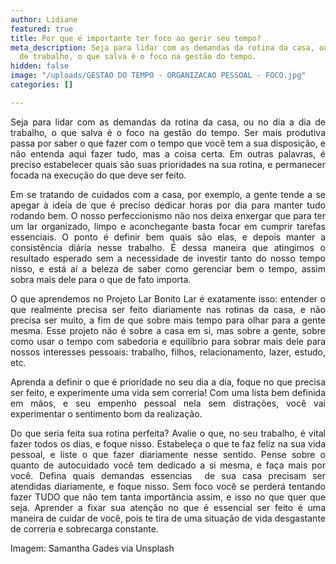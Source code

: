 ```yaml
---
author: Lidiane
featured: true
title: Por que é importante ter foco ao gerir seu tempo?
meta_description: Seja para lidar com as demandas da rotina da casa, ou no dia a dia
  de trabalho, o que salva é o foco na gestão do tempo.
hidden: false
image: "/uploads/GESTAO DO TEMPO - ORGANIZACAO PESSOAL - FOCO.jpg"
categories: []

---
```

<p align="justify">Seja para lidar com as demandas da rotina da casa, ou no dia a dia de trabalho, o que salva é o foco na gestão do tempo. Ser mais produtiva passa por saber o que fazer com o tempo que você tem a sua disposição, e não entenda aqui fazer tudo, mas a coisa certa. Em outras palavras, é preciso estabelecer quais são suas prioridades na sua rotina, e permanecer focada na execução do que deve ser feito.

<p align="justify">Em se tratando de cuidados com a casa, por exemplo, a gente tende a se apegar à ideia de que é preciso dedicar horas por dia para manter tudo rodando bem. O nosso perfeccionismo não nos deixa enxergar que para ter um lar organizado, limpo e aconchegante basta focar em cumprir tarefas essenciais. O ponto é definir bem quais são elas, e depois manter a consistência diária nesse trabalho. É dessa maneira que atingimos o resultado esperado sem a necessidade de investir tanto do nosso tempo nisso, e está aí a beleza de saber como gerenciar bem o tempo, assim sobra mais dele para o que de fato importa.

<p align="justify">O que aprendemos no Projeto Lar Bonito Lar é exatamente isso: entender o que realmente precisa ser feito diariamente nas rotinas da casa, e não precisa ser muito, a fim de que sobre mais tempo para olhar para a gente mesma. Esse projeto não é sobre a casa em si, mas sobre a gente, sobre como usar o tempo com sabedoria e equilíbrio para sobrar mais dele para nossos interesses pessoais: trabalho, filhos, relacionamento, lazer, estudo, etc.

<p align="justify">Aprenda a definir o que é prioridade no seu dia a dia, foque no que precisa ser feito, e experimente uma vida sem correria! Com uma lista bem definida em mãos, e seu empenho pessoal nela sem distrações, você vai experimentar o sentimento bom da realização.

<p align="justify">Do que seria feita sua rotina perfeita? Avalie o que, no seu trabalho, é vital fazer todos os dias, e foque nisso. Estabeleça o que te faz feliz na sua vida pessoal, e liste o que fazer diariamente nesse sentido. Pense sobre o quanto de autocuidado você tem dedicado a si mesma, e faça mais por você. Defina quais demandas essencias&nbsp; de sua casa precisam ser atendidas diariamente, e foque nisso. Sem foco você se perderá tentando fazer TUDO que não tem tanta importância assim, e isso no que quer que seja. Aprender a fixar sua atenção no que é essencial ser feito é uma maneira de cuidar de você, pois te tira de uma situação de vida desgastante de correria e sobrecarga constante.

<p align="justify">Imagem: Samantha Gades via Unsplash</p>